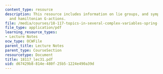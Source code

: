 ```yaml
---
content_type: resource
description: This resource includes information on lie groups, and symplectic manifolds
  and hamiltonian G-actions.
file: /media/courses/18-117-topics-in-several-complex-variables-spring-2005/d67429b8814e480f25b51224e490a39d_18117_lec31.pdf
file_type: application/pdf
learning_resource_types:
- Lecture Notes
ocw_type: OCWFile
parent_title: Lecture Notes
parent_type: CourseSection
resourcetype: Document
title: 18117_lec31.pdf
uid: d67429b8-814e-480f-25b5-1224e490a39d
---
```


